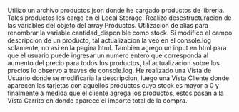 Utilizo un archivo productos.json donde he cargado productos de libreria.
Tales productos los cargo en el Local Storage.
Realizo desestructuracion de las variables del objeto del array Productos.
Utilizacion de alias para renombrar la variable cantidad_disponible como stock.
Si modifico el campo descripcion de un producto, tal actualizacion la veo en el console.log solamente, no asi en la pagina html.
Tambien agrego un input en html para que el usuario puede ingresar un numero entero que corresponda al aumento del precio para todos los productos, tal actualizacion sobre los precios lo observo a traves de console.log.
He realizado una Vista de Usuario donde se modificaria la descripcion, luego una Vista Cliente donde aparecen las tarjetas con aquellos productos cuyo stock es mayor a 0 y finalmente a medida que el cliente agrega los productos, estos pasan a la Vista Carrito en donde aparece el importe total de la compra.

